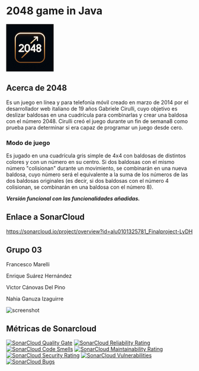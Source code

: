 # 2048 game in Java

![Logo](logo.png) 
## Acerca de 2048
Es un juego en línea y para telefonía móvil creado en marzo de 2014 por el desarrollador web italiano de 19 años Gabriele Cirulli, cuyo objetivo es deslizar baldosas en una cuadrícula para combinarlas y crear una baldosa con el número 2048.
Cirulli creó el juego durante un fin de semana8​ como prueba para determinar si era capaz de programar un juego desde cero.
### Modo de juego
Es jugado en una cuadrícula gris simple de 4x4 con baldosas de distintos colores y con un número en su centro.
Si dos baldosas con el mismo número "colisionan" durante un movimiento, se combinarán en una nueva baldosa, cuyo número será el equivalente a la suma de los números de las dos baldosas originales (es decir, si dos baldosas con el número 4 colisionan, se combinarán en una baldosa con el número 8).

***Versión funcional con las funcionalidades añadidas.***

## Enlace a SonarCloud
https://sonarcloud.io/project/overview?id=alu0101325781_Finalproject-LyDH

## Grupo 03

Francesco Marelli

Enrique Suárez Hernández

Victor Cánovas Del Pino

Nahia Ganuza Izaguirre

![screenshot](screen.png)

## Métricas de Sonarcloud

[![SonarCloud Quality Gate](https://sonarcloud.io/api/project_badges/measure?project=alu0101325781_Finalproject-LyDH&metric=alert_status)](https://sonarcloud.io/project/overview?id=alu0101325781_Finalproject-LyDH)
[![SonarCloud Reliability Rating](https://sonarcloud.io/api/project_badges/measure?project=alu0101325781_Finalproject-LyDH&metric=reliability_rating)](https://sonarcloud.io/project/overview?id=alu0101325781_Finalproject-LyDH)
[![SonarCloud Code Smells](https://sonarcloud.io/api/project_badges/measure?project=alu0101325781_Finalproject-LyDH&metric=code_smells)](https://sonarcloud.io/project/overview?id=alu0101325781_Finalproject-LyDH)
[![SonarCloud Maintainability Rating](https://sonarcloud.io/api/project_badges/measure?project=alu0101325781_Finalproject-LyDH&metric=sqale_rating)](https://sonarcloud.io/project/overview?id=alu0101325781_Finalproject-LyDH)
[![SonarCloud Security Rating](https://sonarcloud.io/api/project_badges/measure?project=alu0101325781_Finalproject-LyDH&metric=security_rating)](https://sonarcloud.io/project/overview?id=alu0101325781_Finalproject-LyDH)
[![SonarCloud Vulnerabilities](https://sonarcloud.io/api/project_badges/measure?project=alu0101325781_Finalproject-LyDH&metric=vulnerabilities)](https://sonarcloud.io/project/overview?id=alu0101325781_Finalproject-LyDH)
[![SonarCloud Bugs](https://sonarcloud.io/api/project_badges/measure?project=alu0101325781_Finalproject-LyDH&metric=bugs)](https://sonarcloud.io/project/overview?id=alu0101325781_Finalproject-LyDH)
